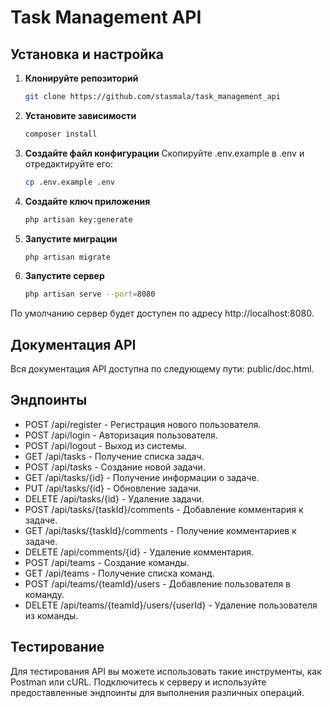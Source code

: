 # Task Management API

## Установка и настройка

1. **Клонируйте репозиторий**

   ```bash
   git clone https://github.com/stasmala/task_management_api


2. **Установите зависимости**

   ```bash
   composer install

3. **Создайте файл конфигурации**
   Скопируйте .env.example в .env и отредактируйте его:
   
   ```bash
   cp .env.example .env

4. **Создайте ключ приложения**

   ```bash
   php artisan key:generate

5. **Запустите миграции**

   ```bash
   php artisan migrate

5. **Запустите сервер**

   ```bash
   php artisan serve --port=8080

По умолчанию сервер будет доступен по адресу http://localhost:8080.

## Документация API

Вся документация API доступна по следующему пути: public/doc.html.

## Эндпоинты

* POST /api/register - Регистрация нового пользователя.
* POST /api/login - Авторизация пользователя.
* POST /api/logout - Выход из системы.
* GET /api/tasks - Получение списка задач.
* POST /api/tasks - Создание новой задачи.
* GET /api/tasks/{id} - Получение информации о задаче.
* PUT /api/tasks/{id} - Обновление задачи.
* DELETE /api/tasks/{id} - Удаление задачи.
* POST /api/tasks/{taskId}/comments - Добавление комментария к задаче.
* GET /api/tasks/{taskId}/comments - Получение комментариев к задаче.
* DELETE /api/comments/{id} - Удаление комментария.
* POST /api/teams - Создание команды.
* GET /api/teams - Получение списка команд.
* POST /api/teams/{teamId}/users - Добавление пользователя в команду.
* DELETE /api/teams/{teamId}/users/{userId} - Удаление пользователя из команды.

## Тестирование

Для тестирования API вы можете использовать такие инструменты, как Postman или cURL. Подключитесь к серверу и используйте предоставленные эндпоинты для выполнения различных операций.
